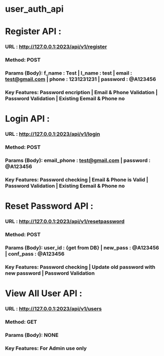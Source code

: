 # user_auth_api

# Register API :
### URL : http://127.0.0.1:2023/api/v1/register
### Method: POST
### Params (Body): f_name : Test | l_name : test | email : test@gmail.com | phone : 1231231231 | password : @A123456
### Key Features: Password encription | Email & Phone Validation | Password Validation | Existing Eemail & Phone no

# Login API :
### URL : http://127.0.0.1:2023/api/v1/login
### Method: POST
### Params (Body): email_phone : test@gmail.com | password : @A123456
### Key Features: Password checking | Email & Phone is Valid | Password Validation | Existing Eemail & Phone no

# Reset Password API :
### URL : http://127.0.0.1:2023/api/v1/resetpassword
### Method: POST
### Params (Body): user_id : {get from DB} | new_pass : @A123456 | conf_pass : @A123456
### Key Features: Password checking | Update old password with new password | Password Validation

# View All User API :
### URL : http://127.0.0.1:2023/api/v1/users
### Method: GET
### Params (Body): NONE
### Key Features: For Admin use only
